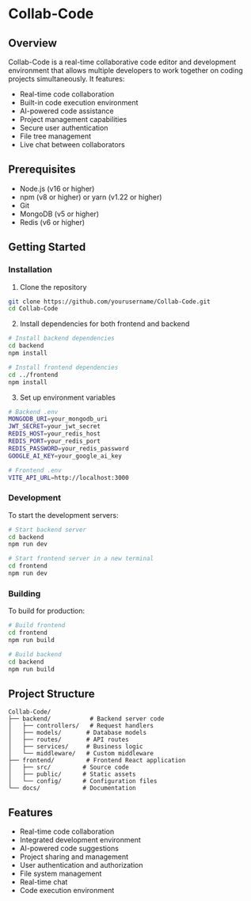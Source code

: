 # Collab-Code

## Overview

Collab-Code is a real-time collaborative code editor and development environment that allows multiple developers to work together on coding projects simultaneously. It features:

- Real-time code collaboration
- Built-in code execution environment
- AI-powered code assistance
- Project management capabilities
- Secure user authentication
- File tree management
- Live chat between collaborators

## Prerequisites

- Node.js (v16 or higher)
- npm (v8 or higher) or yarn (v1.22 or higher)
- Git
- MongoDB (v5 or higher)
- Redis (v6 or higher)

## Getting Started

### Installation

1. Clone the repository

```bash
git clone https://github.com/yourusername/Collab-Code.git
cd Collab-Code
```

2. Install dependencies for both frontend and backend

```bash
# Install backend dependencies
cd backend
npm install

# Install frontend dependencies
cd ../frontend
npm install
```

3. Set up environment variables

```bash
# Backend .env
MONGODB_URI=your_mongodb_uri
JWT_SECRET=your_jwt_secret
REDIS_HOST=your_redis_host
REDIS_PORT=your_redis_port
REDIS_PASSWORD=your_redis_password
GOOGLE_AI_KEY=your_google_ai_key

# Frontend .env
VITE_API_URL=http://localhost:3000
```

### Development

To start the development servers:

```bash
# Start backend server
cd backend
npm run dev

# Start frontend server in a new terminal
cd frontend
npm run dev
```

### Building

To build for production:

```bash
# Build frontend
cd frontend
npm run build

# Build backend
cd backend
npm run build
```

## Project Structure

```
Collab-Code/
├── backend/           # Backend server code
│   ├── controllers/   # Request handlers
│   ├── models/       # Database models
│   ├── routes/       # API routes
│   ├── services/     # Business logic
│   └── middleware/   # Custom middleware
├── frontend/         # Frontend React application
│   ├── src/         # Source code
│   ├── public/      # Static assets
│   └── config/      # Configuration files
└── docs/            # Documentation
```

## Features

- Real-time code collaboration
- Integrated development environment
- AI-powered code suggestions
- Project sharing and management
- User authentication and authorization
- File system management
- Real-time chat
- Code execution environment
